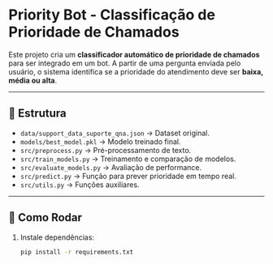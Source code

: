 # Priority Bot - Classificação de Prioridade de Chamados

Este projeto cria um **classificador automático de prioridade de chamados** para ser integrado em um bot.
A partir de uma pergunta enviada pelo usuário, o sistema identifica se a prioridade do atendimento deve ser **baixa, média ou alta**.

---

## 📂 Estrutura
- `data/support_data_suporte_qna.json` → Dataset original.
- `models/best_model.pkl` → Modelo treinado final.
- `src/preprocess.py` → Pré-processamento de texto.
- `src/train_models.py` → Treinamento e comparação de modelos.
- `src/evaluate_models.py` → Avaliação de performance.
- `src/predict.py` → Função para prever prioridade em tempo real.
- `src/utils.py` → Funções auxiliares.

---

## 🚀 Como Rodar

1. Instale dependências:
   ```bash
   pip install -r requirements.txt
